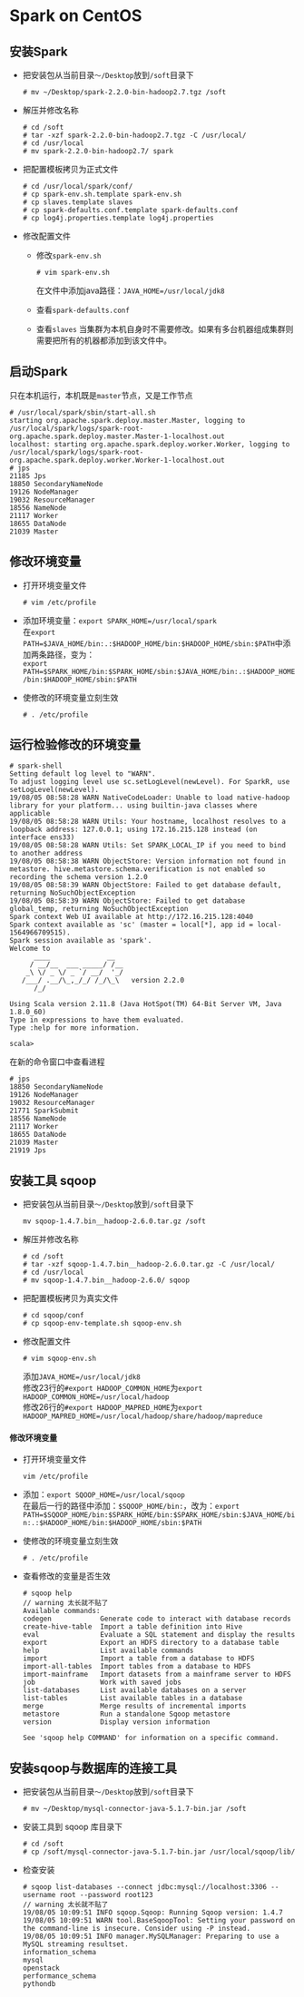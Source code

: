 # Spark on CentOS

## 安装Spark

- 把安装包从当前目录`～/Desktop`放到`/soft`目录下
  ```
  # mv ~/Desktop/spark-2.2.0-bin-hadoop2.7.tgz /soft
  ```
  
- 解压并修改名称
  ```
  # cd /soft
  # tar -xzf spark-2.2.0-bin-hadoop2.7.tgz -C /usr/local/
  # cd /usr/local
  # mv spark-2.2.0-bin-hadoop2.7/ spark
  ```

- 把配置模板拷贝为正式文件
    ```
    # cd /usr/local/spark/conf/
    # cp spark-env.sh.template spark-env.sh
    # cp slaves.template slaves
    # cp spark-defaults.conf.template spark-defaults.conf
    # cp log4j.properties.template log4j.properties
    ```
- 修改配置文件
  - 修改`spark-env.sh`
    ```
    # vim spark-env.sh
    ```
    在文件中添加java路径：`JAVA_HOME=/usr/local/jdk8`
    
  - 查看`spark-defaults.conf`
  
  - 查看`slaves`
    当集群为本机自身时不需要修改。如果有多台机器组成集群则需要把所有的机器都添加到该文件中。
    
## 启动Spark
只在本机运行，本机既是`master`节点，又是工作节点
```
# /usr/local/spark/sbin/start-all.sh
starting org.apache.spark.deploy.master.Master, logging to /usr/local/spark/logs/spark-root-org.apache.spark.deploy.master.Master-1-localhost.out
localhost: starting org.apache.spark.deploy.worker.Worker, logging to /usr/local/spark/logs/spark-root-org.apache.spark.deploy.worker.Worker-1-localhost.out
# jps
21185 Jps
18850 SecondaryNameNode
19126 NodeManager
19032 ResourceManager
18556 NameNode
21117 Worker
18655 DataNode
21039 Master
```

## 修改环境变量

- 打开环境变量文件
  ```
  # vim /etc/profile
  ```
- 添加环境变量：`export SPARK_HOME=/usr/local/spark`   
  在`export PATH=$JAVA_HOME/bin:.:$HADOOP_HOME/bin:$HADOOP_HOME/sbin:$PATH`中添加两条路径，变为：   
  `export PATH=$SPARK_HOME/bin:$SPARK_HOME/sbin:$JAVA_HOME/bin:.:$HADOOP_HOME/bin:$HADOOP_HOME/sbin:$PATH`

- 使修改的环境变量立刻生效
  ```
  # . /etc/profile
  ```

## 运行检验修改的环境变量

```
# spark-shell
Setting default log level to "WARN".
To adjust logging level use sc.setLogLevel(newLevel). For SparkR, use setLogLevel(newLevel).
19/08/05 08:58:28 WARN NativeCodeLoader: Unable to load native-hadoop library for your platform... using builtin-java classes where applicable
19/08/05 08:58:28 WARN Utils: Your hostname, localhost resolves to a loopback address: 127.0.0.1; using 172.16.215.128 instead (on interface ens33)
19/08/05 08:58:28 WARN Utils: Set SPARK_LOCAL_IP if you need to bind to another address
19/08/05 08:58:38 WARN ObjectStore: Version information not found in metastore. hive.metastore.schema.verification is not enabled so recording the schema version 1.2.0
19/08/05 08:58:39 WARN ObjectStore: Failed to get database default, returning NoSuchObjectException
19/08/05 08:58:39 WARN ObjectStore: Failed to get database global_temp, returning NoSuchObjectException
Spark context Web UI available at http://172.16.215.128:4040
Spark context available as 'sc' (master = local[*], app id = local-1564966709515).
Spark session available as 'spark'.
Welcome to
      ____              __
     / __/__  ___ _____/ /__
    _\ \/ _ \/ _ `/ __/  '_/
   /___/ .__/\_,_/_/ /_/\_\   version 2.2.0
      /_/
         
Using Scala version 2.11.8 (Java HotSpot(TM) 64-Bit Server VM, Java 1.8.0_60)
Type in expressions to have them evaluated.
Type :help for more information.

scala> 
```
在新的命令窗口中查看进程
```
# jps
18850 SecondaryNameNode
19126 NodeManager
19032 ResourceManager
21771 SparkSubmit
18556 NameNode
21117 Worker
18655 DataNode
21039 Master
21919 Jps
```

## 安装工具 sqoop

- 把安装包从当前目录`～/Desktop`放到`/soft`目录下
  ```
  mv sqoop-1.4.7.bin__hadoop-2.6.0.tar.gz /soft
  ```
- 解压并修改名称
  ```
  # cd /soft
  # tar -xzf sqoop-1.4.7.bin__hadoop-2.6.0.tar.gz -C /usr/local/
  # cd /usr/local
  # mv sqoop-1.4.7.bin__hadoop-2.6.0/ sqoop
  ```
- 把配置模板拷贝为真实文件
  ```
  # cd sqoop/conf
  # cp sqoop-env-template.sh sqoop-env.sh
  ```
- 修改配置文件
  ```
  # vim sqoop-env.sh
  ```
  添加`JAVA_HOME=/usr/local/jdk8`   
  修改23行的`#export HADOOP_COMMON_HOME`为`export HADOOP_COMMON_HOME=/usr/local/hadoop`   
  修改26行的`#export HADOOP_MAPRED_HOME`为`export HADOOP_MAPRED_HOME=/usr/local/hadoop/share/hadoop/mapreduce`
  
#### 修改环境变量
- 打开环境变量文件
  ```
  vim /etc/profile
  ```
- 添加：`export SQOOP_HOME=/usr/local/sqoop`   
  在最后一行的路径中添加：`$SQOOP_HOME/bin:`，改为：`export PATH=$SQOOP_HOME/bin:$SPARK_HOME/bin:$SPARK_HOME/sbin:$JAVA_HOME/bin:.:$HADOOP_HOME/bin:$HADOOP_HOME/sbin:$PATH`

- 使修改的环境变量立刻生效
  ```
  # . /etc/profile
  ```
- 查看修改的变量是否生效
  ```
  # sqoop help
  // warning 太长就不贴了
  Available commands:
  codegen            Generate code to interact with database records
  create-hive-table  Import a table definition into Hive
  eval               Evaluate a SQL statement and display the results
  export             Export an HDFS directory to a database table
  help               List available commands
  import             Import a table from a database to HDFS
  import-all-tables  Import tables from a database to HDFS
  import-mainframe   Import datasets from a mainframe server to HDFS
  job                Work with saved jobs
  list-databases     List available databases on a server
  list-tables        List available tables in a database
  merge              Merge results of incremental imports
  metastore          Run a standalone Sqoop metastore
  version            Display version information

  See 'sqoop help COMMAND' for information on a specific command.
  ```

## 安装sqoop与数据库的连接工具

- 把安装包从当前目录`～/Desktop`放到`/soft`目录下
  ```
  # mv ~/Desktop/mysql-connector-java-5.1.7-bin.jar /soft
  ```
- 安装工具到 sqoop 库目录下
  ```
  # cd /soft
  # cp /soft/mysql-connector-java-5.1.7-bin.jar /usr/local/sqoop/lib/
  ```
- 检查安装
  ```
  # sqoop list-databases --connect jdbc:mysql://localhost:3306 --username root --password root123
  // warning 太长就不贴了
  19/08/05 10:09:51 INFO sqoop.Sqoop: Running Sqoop version: 1.4.7
  19/08/05 10:09:51 WARN tool.BaseSqoopTool: Setting your password on the command-line is insecure. Consider using -P instead.
  19/08/05 10:09:51 INFO manager.MySQLManager: Preparing to use a MySQL streaming resultset.
  information_schema
  mysql
  openstack
  performance_schema
  pythondb

  ```


